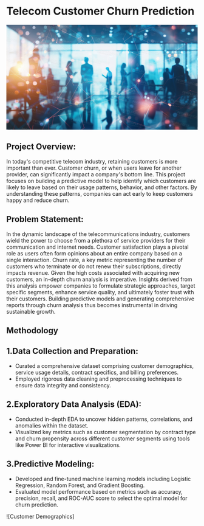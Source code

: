 # Telecom Customer Churn Prediction
![Image Alt Text](https://github.com/Hema1282/Telecom-Customer-Churn-Prediction/blob/fc9b3b12723b15e350566feaac102aabb4a67342/assests/people.jpg)

## Project Overview:
In today's competitive telecom industry, retaining customers is more important than ever. Customer churn, or when users leave for another provider, can significantly impact a company's bottom line. This project focuses on building a predictive model to help identify which customers are likely to leave based on their usage patterns, behavior, and other factors. By understanding these patterns, companies can act early to keep customers happy and reduce churn.
## Problem Statement:
In the dynamic landscape of the telecommunications industry, customers wield the power to choose from a plethora of service providers for their communication and internet needs. Customer satisfaction plays a pivotal role as users often form opinions about an entire company based on a single interaction. 
Churn rate, a key metric representing the number of customers who terminate or do not renew their subscriptions, directly impacts revenue. Given the high costs associated with acquiring new customers, an in-depth churn analysis is imperative. Insights derived from this analysis empower companies to formulate strategic approaches, target specific segments, enhance service quality, and ultimately foster trust with their customers. Building predictive models and generating comprehensive reports through churn analysis thus becomes instrumental in driving sustainable growth.
## Methodology
## 1.Data Collection and Preparation:

 * Curated a comprehensive dataset comprising customer demographics, service usage details, contract specifics, and billing preferences.
 * Employed rigorous data cleaning and preprocessing techniques to ensure data integrity and consistency.


## 2.Exploratory Data Analysis (EDA):

 * Conducted in-depth EDA to uncover hidden patterns, correlations, and anomalies within the dataset.
 * Visualized key metrics such as customer segmentation by contract type and churn propensity across different customer segments using tools like Power BI for interactive visualizations.


## 3.Predictive Modeling:

 * Developed and fine-tuned machine learning models including Logistic Regression, Random Forest, and Gradient Boosting.
 * Evaluated model performance based on metrics such as accuracy, precision, recall, and ROC-AUC score to select the optimal model for churn prediction.


![Customer Demographics]



